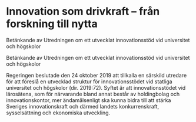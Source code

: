 # Innovation som drivkraft – från forskning till nytta

Betänkande av Utredningen om ett utvecklat innovationsstöd vid universitet och högskolor

Betänkande av Utredningen om ett utvecklat innovationsstöd vid universitet och högskolor

Regeringen beslutade den 24 oktober 2019 att tillkalla en särskild utredare för att föreslå en utvecklad struktur för innovationsstödet vid statliga universitet och högskolor (dir. 2019:72). Syftet är att innovationsstödet vid lärosätena, som för närvarande bland annat består av holdingbolag och innovationskontor, mer ändamålsenligt ska kunna bidra till att stärka Sveriges innovationskraft och därmed landets konkurrenskraft, sysselsättning och ekonomiska utveckling.
